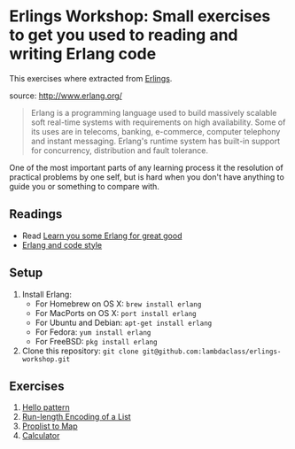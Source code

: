 # Erlings Workshop: Small exercises to get you used to reading and writing Erlang code

This exercises where extracted from [Erlings](https://github.com/lambdaclass/erlings).

source: http://www.erlang.org/

> Erlang is a programming language used to build massively scalable soft real-time systems with requirements on high availability. Some of its uses are in telecoms, banking, e-commerce, computer telephony and instant messaging. Erlang's runtime system has built-in support for concurrency, distribution and fault tolerance.

One of the most important parts of any learning process it the resolution of practical problems by one self, but is hard when you don't have anything to guide you or something to compare with.

## Readings
- Read [Learn you some Erlang for great good](http://learnyousomeerlang.com/)
- [Erlang and code style](https://medium.com/@jlouis666/erlang-and-code-style-b5936dceb5e4)

## Setup
1. Install Erlang:
    - For Homebrew on OS X: `brew install erlang`
    - For MacPorts on OS X: `port install erlang`
    - For Ubuntu and Debian: `apt-get install erlang`
    - For Fedora: `yum install erlang`
    - For FreeBSD: `pkg install erlang`
1. Clone this repository: `git clone git@github.com:lambdaclass/erlings-workshop.git`
    
## Exercises

1. [Hello pattern](hello_pattern)
1. [Run-length Encoding of a List](run-length-encoding)
1. [Proplist to Map](proplist-to-map)
1. [Calculator](calculator)


